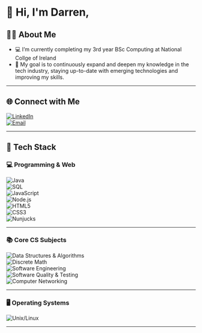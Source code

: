 # 👋 Hi, I'm Darren,

## 👨‍💻 About Me  
- 💻 I’m currently completing my 3rd year BSc Computing at National Collge of Ireland
- 🎯 My goal is to continuously expand and deepen my knowledge in the tech industry, staying up-to-date with emerging technologies and improving my skills.

---

## 🌐 Connect with Me  
[![LinkedIn](https://img.shields.io/badge/LinkedIn-blue?style=for-the-badge&logo=linkedin)](https://linkedin.com/in/darrenwalshIRL)  
[![Email](https://img.shields.io/badge/Email-D14836?style=for-the-badge&logo=gmail&logoColor=white)](mailto:darrens.walsh@gmail.com)  

---

## 🚀 Tech Stack  

### 💻 Programming & Web  
![Java](https://img.shields.io/badge/Java-007396?style=for-the-badge&logo=java&logoColor=white)  
![SQL](https://img.shields.io/badge/SQL-025E8C?style=for-the-badge&logo=postgresql&logoColor=white)  
![JavaScript](https://img.shields.io/badge/JavaScript-F7DF1E?style=for-the-badge&logo=javascript&logoColor=black)  
![Node.js](https://img.shields.io/badge/Node.js-339933?style=for-the-badge&logo=nodedotjs&logoColor=white)  
![HTML5](https://img.shields.io/badge/HTML5-E34F26?style=for-the-badge&logo=html5&logoColor=white)  
![CSS3](https://img.shields.io/badge/CSS3-1572B6?style=for-the-badge&logo=css3&logoColor=white)  
![Nunjucks](https://img.shields.io/badge/Nunjucks-3C873A?style=for-the-badge&logo=nunjucks&logoColor=white)  

---

### 📚 Core CS Subjects  
![Data Structures & Algorithms](https://img.shields.io/badge/Data%20Structures%20&%20Algorithms-FF6F00?style=for-the-badge&logo=codeforces&logoColor=white)  
![Discrete Math](https://img.shields.io/badge/Discrete%20Math-6C63FF?style=for-the-badge&logo=academia&logoColor=white)  
![Software Engineering](https://img.shields.io/badge/Software%20Engineering-1E90FF?style=for-the-badge&logo=gitbook&logoColor=white)  
![Software Quality & Testing](https://img.shields.io/badge/Software%20Quality%20&%20Testing-32CD32?style=for-the-badge&logo=testinglibrary&logoColor=white)  
![Computer Networking](https://img.shields.io/badge/Computer%20Networking-8A2BE2?style=for-the-badge&logo=cisco&logoColor=white)  

---

### 🖥️ Operating Systems  
![Unix/Linux](https://img.shields.io/badge/Unix%2FLinux-FCC624?style=for-the-badge&logo=linux&logoColor=black)  

---
